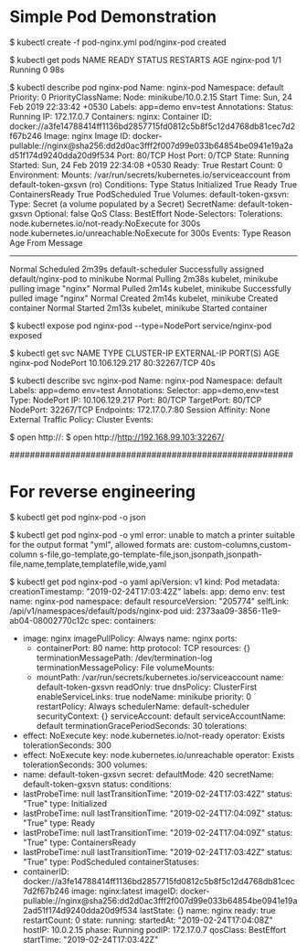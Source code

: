 Simple Pod Demonstration
========================================================
$ kubectl create -f pod-nginx.yml
pod/nginx-pod created

$ kubectl get pods
NAME        READY   STATUS    RESTARTS   AGE
nginx-pod   1/1     Running   0          98s

$ kubectl describe pod nginx-pod
Name:               nginx-pod
Namespace:          default
Priority:           0
PriorityClassName:  <none>
Node:               minikube/10.0.2.15
Start Time:         Sun, 24 Feb 2019 22:33:42 +0530
Labels:             app=demo
                    env=test
Annotations:        <none>
Status:             Running
IP:                 172.17.0.7
Containers:
  nginx:
    Container ID:   docker://a3fe14788414ff1136bd2857715fd0812c5b8f5c12d4768db81cec7d2f67b246
    Image:          nginx
    Image ID:       docker-pullable://nginx@sha256:dd2d0ac3fff2f007d99e033b64854be0941e19a2ad51f174d9240dda20d9f534
    Port:           80/TCP
    Host Port:      0/TCP
    State:          Running
      Started:      Sun, 24 Feb 2019 22:34:08 +0530
    Ready:          True
    Restart Count:  0
    Environment:    <none>
    Mounts:
      /var/run/secrets/kubernetes.io/serviceaccount from default-token-gxsvn (ro)
Conditions:
  Type              Status
  Initialized       True
  Ready             True
  ContainersReady   True
  PodScheduled      True
Volumes:
  default-token-gxsvn:
    Type:        Secret (a volume populated by a Secret)
    SecretName:  default-token-gxsvn
    Optional:    false
QoS Class:       BestEffort
Node-Selectors:  <none>
Tolerations:     node.kubernetes.io/not-ready:NoExecute for 300s
                 node.kubernetes.io/unreachable:NoExecute for 300s
Events:
  Type    Reason     Age    From               Message
  ----    ------     ----   ----               -------
  Normal  Scheduled  2m39s  default-scheduler  Successfully assigned default/nginx-pod to minikube
  Normal  Pulling    2m38s  kubelet, minikube  pulling image "nginx"
  Normal  Pulled     2m14s  kubelet, minikube  Successfully pulled image "nginx"
  Normal  Created    2m14s  kubelet, minikube  Created container
  Normal  Started    2m13s  kubelet, minikube  Started container

$ kubectl expose pod nginx-pod --type=NodePort
service/nginx-pod exposed

$ kubectl get svc
NAME         TYPE        CLUSTER-IP       EXTERNAL-IP   PORT(S)        AGE
nginx-pod    NodePort    10.106.129.217   <none>        80:32267/TCP   40s

$ kubectl describe svc nginx-pod
Name:                     nginx-pod
Namespace:                default
Labels:                   app=demo
                          env=test
Annotations:              <none>
Selector:                 app=demo,env=test
Type:                     NodePort
IP:                       10.106.129.217
Port:                     <unset>  80/TCP
TargetPort:               80/TCP
NodePort:                 <unset>  32267/TCP
Endpoints:                172.17.0.7:80
Session Affinity:         None
External Traffic Policy:  Cluster
Events:                   <none>

$ open http://<Node IP>:<NodePort>
$ open http://http://192.168.99.103:32267/

########################################################
# For reverse engineering
$ kubectl get pod nginx-pod -o json

$ kubectl get pod nginx-pod -o yml
error: unable to match a printer suitable for the output format "yml", allowed formats are: custom-columns,custom-column
s-file,go-template,go-template-file,json,jsonpath,jsonpath-file,name,template,templatefile,wide,yaml

$ kubectl get pod nginx-pod -o yaml
apiVersion: v1
kind: Pod
metadata:
  creationTimestamp: "2019-02-24T17:03:42Z"
  labels:
    app: demo
    env: test
  name: nginx-pod
  namespace: default
  resourceVersion: "205774"
  selfLink: /api/v1/namespaces/default/pods/nginx-pod
  uid: 2373aa09-3856-11e9-ab04-08002770c12c
spec:
  containers:
  - image: nginx
    imagePullPolicy: Always
    name: nginx
    ports:
    - containerPort: 80
      name: http
      protocol: TCP
    resources: {}
    terminationMessagePath: /dev/termination-log
    terminationMessagePolicy: File
    volumeMounts:
    - mountPath: /var/run/secrets/kubernetes.io/serviceaccount
      name: default-token-gxsvn
      readOnly: true
  dnsPolicy: ClusterFirst
  enableServiceLinks: true
  nodeName: minikube
  priority: 0
  restartPolicy: Always
  schedulerName: default-scheduler
  securityContext: {}
  serviceAccount: default
  serviceAccountName: default
  terminationGracePeriodSeconds: 30
  tolerations:
  - effect: NoExecute
    key: node.kubernetes.io/not-ready
    operator: Exists
    tolerationSeconds: 300
  - effect: NoExecute
    key: node.kubernetes.io/unreachable
    operator: Exists
    tolerationSeconds: 300
  volumes:
  - name: default-token-gxsvn
    secret:
      defaultMode: 420
      secretName: default-token-gxsvn
status:
  conditions:
  - lastProbeTime: null
    lastTransitionTime: "2019-02-24T17:03:42Z"
    status: "True"
    type: Initialized
  - lastProbeTime: null
    lastTransitionTime: "2019-02-24T17:04:09Z"
    status: "True"
    type: Ready
  - lastProbeTime: null
    lastTransitionTime: "2019-02-24T17:04:09Z"
    status: "True"
    type: ContainersReady
  - lastProbeTime: null
    lastTransitionTime: "2019-02-24T17:03:42Z"
    status: "True"
    type: PodScheduled
  containerStatuses:
  - containerID: docker://a3fe14788414ff1136bd2857715fd0812c5b8f5c12d4768db81cec7d2f67b246
    image: nginx:latest
    imageID: docker-pullable://nginx@sha256:dd2d0ac3fff2f007d99e033b64854be0941e19a2ad51f174d9240dda20d9f534
    lastState: {}
    name: nginx
    ready: true
    restartCount: 0
    state:
      running:
        startedAt: "2019-02-24T17:04:08Z"
  hostIP: 10.0.2.15
  phase: Running
  podIP: 172.17.0.7
  qosClass: BestEffort
  startTime: "2019-02-24T17:03:42Z"
